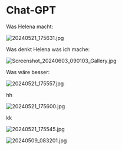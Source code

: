 # Chat-GPT

Was Helena macht:

![20240521_175631.jpg](https://github.com/Smudo82/Chat-GPT/assets/151757363/2fe2bd26-bc31-4997-8c36-63a979a608be)

Was denkt Helena was ich mache: 

![Screenshot_20240603_090103_Gallery.jpg](https://github.com/Smudo82/Chat-GPT/assets/151757363/f0aecab0-a6fa-469d-8de3-ae194f25a000)

Was wäre besser: 

![20240521_175557.jpg](https://github.com/Smudo82/Chat-GPT/assets/151757363/e6a4fcbc-7fb3-441a-b83f-7e5b72a2e2ee)

hh

![20240521_175600.jpg](https://github.com/Smudo82/Chat-GPT/assets/151757363/4d449824-ac98-472a-99de-69bc28d22ba4)

kk

![20240521_175545.jpg](https://github.com/Smudo82/Chat-GPT/assets/151757363/f0fd2e17-4bb6-4ad8-b78e-75a035474b62)

![20240509_083201.jpg](https://github.com/Smudo82/Chat-GPT/assets/151757363/7bd09828-d066-411f-abba-ec4ce7e76162)
